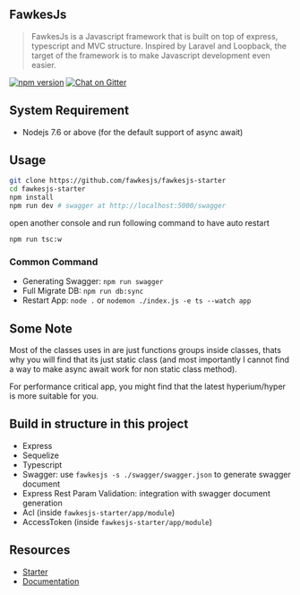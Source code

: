 ## FawkesJs
> FawkesJs is a Javascript framework that is built on top of express, typescript and MVC structure.
> Inspired by Laravel and Loopback, the target of the framework is to make Javascript development even easier.

[![npm version](https://badge.fury.io/js/fawkesjs.svg)](https://badge.fury.io/js/fawkesjs)
[![Chat on Gitter](https://badges.gitter.im/fawkesjs/fawkesjs.svg)](https://gitter.im/fawkesjs/Lobby?utm_source=badge&utm_medium=badge&utm_campaign=pr-badge&utm_content=badge)

## System Requirement
- Nodejs 7.6 or above (for the default support of async await)

## Usage
```bash
git clone https://github.com/fawkesjs/fawkesjs-starter
cd fawkesjs-starter
npm install
npm run dev # swagger at http://localhost:5000/swagger
```

open another console and run following command to have auto restart
```
npm run tsc:w
```

### Common Command
- Generating Swagger: `npm run swagger`
- Full Migrate DB: `npm run db:sync`
- Restart App: `node .` or `nodemon ./index.js -e ts --watch app`

## Some Note
Most of the classes uses in are just functions groups inside classes, thats why you will find that its just static class (and most importantly I cannot find a way to make async await work for non static class method).

For performance critical app, you might find that the latest hyperium/hyper is more suitable for you.

## Build in structure in this project
- Express
- Sequelize
- Typescript
- Swagger: use `fawkesjs -s ./swagger/swagger.json` to generate swagger document
- Express Rest Param Validation: integration with swagger document generation
- Acl (inside `fawkesjs-starter/app/module`)
- AccessToken (inside `fawkesjs-starter/app/module`)

## Resources
- [Starter](https://github.com/fawkesjs/fawkesjs-starter)
- [Documentation](https://github.com/fawkesjs/fawkesjs/tree/master/doc)
